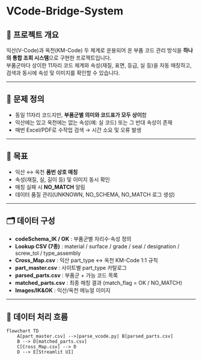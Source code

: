 # VCode-Bridge-System

## 📌 프로젝트 개요
익산(V-Code)과 옥천(KM-Code) 두 체계로 운용되어 온 부품 코드 관리 방식을 **하나의 통합 조회 시스템**으로 구현한 프로젝트입니다.  
부품군마다 상이한 11자리 코드 체계와 속성(재질, 표면, 등급, 실 등)을 자동 매칭하고, 검색과 동시에 속성 및 이미지를 확인할 수 있습니다.

---

## 🚩 문제 정의
- 동일 11자리 코드지만, **부품군별 의미와 코드표가 모두 상이**함  
- 익산에는 있고 옥천에는 없는 속성(예: 실 코드) 또는 그 반대 속성이 존재  
- 매번 Excel/PDF로 수작업 검색 → 시간 소요 및 오류 발생  

---

## 🎯 목표
- 익산 ↔ 옥천 **품번 상호 매칭**
- 속성(재질, 실, 길이 등) 및 이미지 동시 확인
- 매칭 실패 시 **NO_MATCH** 알림
- 데이터 품질 관리(UNKNOWN, NO_SCHEMA, NO_MATCH 로그 생성)

---

## 🗂 데이터 구성
- **codeSchema_IK / OK** : 부품군별 자리수·속성 정의
- **Lookup CSV (7종)** : material / surface / grade / seal / designation / screw_tol / type_assembly
- **Cross_Map.csv** : 익산 part_type ↔ 옥천 KM-Code 1:1 규칙
- **part_master.csv** : 사이트별 part_type 카탈로그
- **parsed_parts.csv** : 부품군 + 가능 코드 목록
- **matched_parts.csv** : 최종 매칭 결과 (match_flag = OK / NO_MATCH)
- **Images/IK&OK** : 익산/옥천 메뉴얼 이미지
  
---

## 🔄 데이터 처리 흐름
```mermaid
flowchart TD
    A[part_master.csv] -->|parse_vcode.py| B[parsed_parts.csv]
    B --> D[matched_parts.csv]
    C[Cross_Map.csv] --> D
    D --> E[Streamlit UI]
